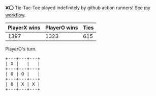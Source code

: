 :x::o: Tic-Tac-Toe played indefinitely by github action runners! See [my workflow](.github/workflows/play.yaml).

|PlayerX wins|PlayerO wins|Ties|
|-|-|-|
|1397|1323|615|

PlayerO's turn.

<pre>
+---+---+---+
| X |   |   |
+---+---+---+
| O | O |   |
+---+---+---+
| O | X | X |
+---+---+---+
</pre>